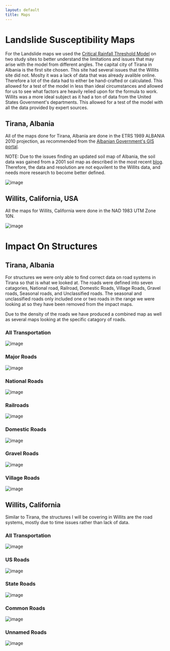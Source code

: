 ```yaml
---
layout: default
title: Maps
---
```


# Landslide Susceptibility Maps

For the Landslide maps we used the [Critical Rainfall Threshold Model](https://unstable-ground-consulting.github.io/Landslide-Susceptibility/models/) on two study sites to better understand the limitations and issues that may arise with the model from different angles. The capital city of Tirana in Albania is the first site chosen. This site had several issues that the Willits site did not. Moslty it was a lack of data that was already avalible online. Therefore a lot of the data had to either be hand-crafted or calculated. This allowed for a test of the model in less than ideal circumstances and allowed for us to see what factors are heavily relied upon for the formula to work. Willits was a more ideal subject as it had a ton of data from the United States Government's departments. This allowed for a test of the model with all the data provided by expert sources.

## Tirana, Albania

All of the maps done for Tirana, Albania are done in the ETRS  1989 ALBANIA 2010 projection, as recommended from the [Albanian Government's GIS portal](https://geoportal.asig.gov.al/en/help/arcgis).

NOTE: Due to the issues finding an updated soil map of Albania, the soil data was gained from a 2001 soil map as described in the most recent [blog](https://unstable-ground-consulting.github.io/Landslide-Susceptibility/blog/2020/03/13/down-to-the-wire). Therefore, the data and resolution are not equvilent to the Willits data, and needs more research to become better defined. 

![image](https://user-images.githubusercontent.com/60631222/77330841-472b5c00-6cf6-11ea-81e8-303203a97441.png)

## Willits, California, USA

All the maps for Willits, California were done in the NAD 1983 UTM Zone 10N.

![image](https://user-images.githubusercontent.com/60631222/77193635-f547c380-6ab4-11ea-8b3f-55799dfc2acf.png)

# Impact On Structures

## Tirana, Albania

For structures we were only able to find correct data on road systems in Tirana so that is what we looked at. The roads were defined into seven catagories, National road, Railroad, Domestic Roads, Village Roads, Gravel roads, Seasonal roads, and Unclassified roads. The seasonal and unclassified roads only included one or two roads in the range we were looking at so they have been removed from the impact maps.

Due to the density of the roads we have produced a combined map as well as several maps looking at the specific catagory of roads.

### All Transportation

![image](https://user-images.githubusercontent.com/60631222/77256965-d9c0f200-6c47-11ea-9ba6-c79136b7c588.png)

### Major Roads

![image](https://user-images.githubusercontent.com/60631222/77257020-1c82ca00-6c48-11ea-8420-ddade0365597.png)

### National Roads

![image](https://user-images.githubusercontent.com/60631222/77257055-4d62ff00-6c48-11ea-8c4a-a0d4c828f7c8.png)

### Railroads

![image](https://user-images.githubusercontent.com/60631222/77257083-71bedb80-6c48-11ea-904f-7e0fa5e53f94.png)

### Domestic Roads

![image](https://user-images.githubusercontent.com/60631222/77257123-b8143a80-6c48-11ea-84a1-f6ac3bf8260a.png)

### Gravel Roads

![image](https://user-images.githubusercontent.com/60631222/77257142-e134cb00-6c48-11ea-9f95-42dc2674ecf7.png)

### Village Roads

![image](https://user-images.githubusercontent.com/60631222/77257361-2b6a7c00-6c4a-11ea-9a71-dde1a8212a7e.png)


## Willits, California

Similar to Tirana, the structures I will be covering in Willits are the road systems, mostly due to time issues rather than lack of data. 

### All Transportation

![image](https://user-images.githubusercontent.com/60631222/77259124-c61c8800-6c55-11ea-873f-442cc9ec36e0.png)

### US Roads

![image](https://user-images.githubusercontent.com/60631222/77259141-e0eefc80-6c55-11ea-82c9-a52fde2e0c1f.png)

### State Roads

![image](https://user-images.githubusercontent.com/60631222/77259158-fe23cb00-6c55-11ea-8bb3-36ef6a3de1d7.png)

### Common Roads

![image](https://user-images.githubusercontent.com/60631222/77259165-11cf3180-6c56-11ea-9084-e35d1ce8f17e.png)

### Unnamed Roads

![image](https://user-images.githubusercontent.com/60631222/77259177-257a9800-6c56-11ea-8355-b6f6e023cbd9.png)

